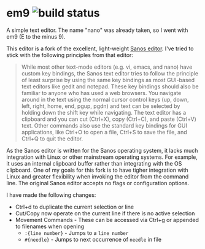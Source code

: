 # em9 ![build status](https://api.travis-ci.org/jncraton/em9.png)

A simple text editor. The name "nano" was already taken, so I went with em9 (E to the minus 9).

This editor is a fork of the excellent, light-weight [Sanos editor](http://www.jbox.dk/sanos/editor.htm). I've tried to stick with the following principles from that editor:

> While most other text-mode editors (e.g. vi, emacs, and nano) have custom key bindings, the Sanos text editor tries to follow the principle of least surprise by using the same key bindings as most GUI-based text editors like gedit and notepad. These key bindings should also be familiar to anyone who has used a web browsers. You navigate around in the text using the normal cursor control keys (up, down, left, right, home, end, pgup, pgdn) and text can be selected by holding down the shift key while navigating. The text editor has a clipboard and you can cut (Ctrl+X), copy (Ctrl+C), and paste (Ctrl+V) text. Other commands also use the standard key bindings for GUI applications, like Ctrl+O to open a file, Ctrl+S to save the file, and Ctrl+Q to quit the editor.

As the Sanos editor is written for the Sanos operating system, it lacks much integration with Linux or other mainstream operating systems. For example, it uses an internal clipboard buffer rather than integrating with the OS clipboard. One of my goals for this fork is to have tigher integration with Linux and greater flexibility when invoking the editor from the command line. The original Sanos editor accepts no flags or configuration options.

I have made the following changes:

- Ctrl+d to duplicate the current selection or line
- Cut/Copy now operate on the current line if there is no active selection
- Movement Commands - These can be accessed via Ctrl+g or appended to filenames when opening
    - `:{line number}` - Jumps to a `line number`
    - `#{needle}` - Jumps to next occurrence of `needle` in file
